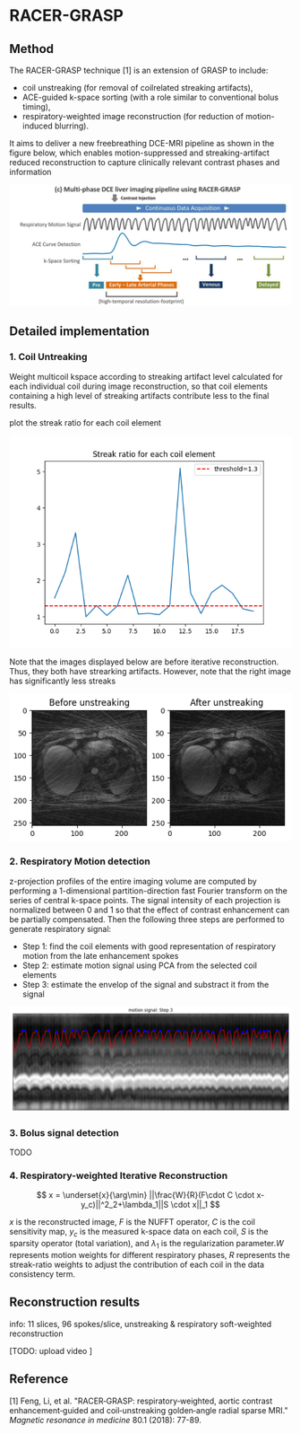 # RACER-GRASP

## Method

The RACER-GRASP technique [1] is an extension of GRASP to include:

- coil unstreaking (for removal of coilrelated streaking artifacts),
- ACE-guided k-space sorting (with a role similar to conventional bolus timing),
- respiratory-weighted image reconstruction (for reduction of motion-induced blurring).

It aims to deliver a new freebreathing DCE-MRI pipeline as shown in the figure below, which enables motion-suppressed and streaking-artifact reduced reconstruction to capture clinically relevant contrast phases and information

![image.png](assets/image.png)

## Detailed implementation

### 1. Coil Untreaking

Weight multicoil kspace according to streaking artifact level calculated for each individual coil during image reconstruction, so that coil elements containing a high level of streaking artifacts contribute less to the final results.

plot the streak ratio for each coil element

![streak_ratio.png](assets/streak_ratio.png)

Note that the images displayed below are before iterative reconstruction. Thus, they both have strearking artifacts. However, note that the right image has significantly less streaks

![image.png](assets/unstreaking.png)

### 2. Respiratory Motion detection

z-projection profiles of the entire imaging volume are computed by performing a 1-dimensional partition-direction fast Fourier transform on the series of central k-space points. The signal intensity of each projection is normalized between 0 and 1 so that the effect of contrast enhancement can be partially compensated. Then the following three steps are performed to generate respiratory signal:

- Step 1: find the coil elements with good representation of respiratory motion from the late enhancement spokes
- Step 2: estimate motion signal using PCA from the selected coil elements
- Step 3: estimate the envelop of the signal and substract it from the signal

![image.png](assets/motion_signal_step3.png)

### 3. Bolus signal detection

TODO

### 4. Respiratory-weighted Iterative Reconstruction

$$
x = \underset{x}{\arg\min} ||\frac{W}{R}(F\cdot C \cdot x-y_c)||^2_2+\lambda_1||S \cdot x||_1
$$

$x$ is the reconstructed image, $F$ is the NUFFT operator, $C$ is the coil sensitivity map, $y_c$ is the measured k-space data on each coil, $S$ is the sparsity operator (total variation), and $\lambda_1$ is the regularization parameter.$W$ represents motion weights for different respiratory phases, $R$ represents the streak-ratio weights to adjust the contribution of each coil in the data consistency term.

## Reconstruction results

info: 11 slices, 96 spokes/slice, unstreaking & respiratory soft-weighted reconstruction

[TODO: upload video ]


## Reference

[1] Feng, Li, et al. "RACER‐GRASP: respiratory‐weighted, aortic contrast enhancement‐guided and coil‐unstreaking golden‐angle radial sparse MRI." *Magnetic resonance in medicine* 80.1 (2018): 77-89.
